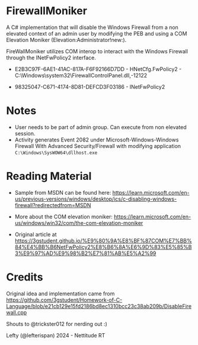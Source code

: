 # FirewallMoniker
A C# implementation that will disable the Windows Firewall from a non elevated context of an admin user by modifying the PEB and using a COM Elevation Moniker (Elevation:Administrator!new:).

FireWallMoniker utilizes COM interop to interact with the Windows Firewall through the INetFwPolicy2 interface. 

* E2B3C97F-6AE1-41AC-817A-F6F92166D7DD - HNetCfg.FwPolicy2 - C:\Windows\system32\FirewallControlPanel.dll,-12122

* 98325047-C671-4174-8D81-DEFCD3F03186 - INetFwPolicy2


# Notes

* User needs to be part of admin group. Can execute from non elevated session.
* Activity generates Event 2082 under Microsoft-Windows-Windows Firewall With Advanced Security/Firewall with modifying application ```C:\Windows\SysWOW64\dllhost.exe```

# Reading Material
* Sample from MSDN can be found here: https://learn.microsoft.com/en-us/previous-versions/windows/desktop/ics/c-disabling-windows-firewall?redirectedfrom=MSDN

* More about the COM elevation moniker:  https://learn.microsoft.com/en-us/windows/win32/com/the-com-elevation-moniker

* Original article at https://3gstudent.github.io/%E9%80%9A%E8%BF%87COM%E7%BB%84%E4%BB%B6NetFwPolicy2%E8%B6%8A%E6%9D%83%E5%85%B3%E9%97%AD%E9%98%B2%E7%81%AB%E5%A2%99

# Credits

Original idea and implementation came from https://github.com/3gstudent/Homework-of-C-Language/blob/e21cb129e15fd2186bd8ec1310bcc23c38ab209b/DisableFirewall.cpp

Shouts to @trickster012 for nerding out :)

Lefty (@lefterispan) 2024 - Nettitude RT
